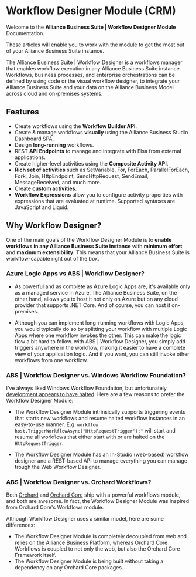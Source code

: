 # Workflow Designer Module (CRM)

Welcome to the **Alliance Business Suite | Workflow Designer Module** Documentation. 

These articles will enable you to work with the module to get the most out of your Alliance Business Suite instance. 

The Alliance Business Suite | Workflow Designer is a workflows manager that enables workflow execution in any Alliance Business Suite instance. Workflows, business processes, and enterprise orchestrations can be defined by using code or the visual workflow designer, to integrate your Alliance Business Suite and your data on the Alliance Business Model across cloud and on-premises systems.

## Features

- Create workflows using the **Workflow Builder API**.
- Create & manage workflows **visually** using the Alliance Business Studio Dashboard SPA.
- Design **long-running** workflows.
- REST **API Endpoints** to manage and integrate with Elsa from external applications.
- Create higher-level activities using the **Composite Activity API**.
- **Rich set of activities** such as SetVariable, For, ForEach, ParallelForEach, Fork, Join, HttpEndpoint, SendHttpRequest, SendEmail, MessageReceived, and much more.
- Create **custom activities**.
- **Workflow Expressions** allow you to configure activity properties with expressions that are evaluated at runtime. Supported syntaxes are JavaScript and Liquid.

## Why Workflow Designer?

One of the main goals of the Workflow Designer Module is to **enable workflows in any Alliance Business Suite instance** with **minimum effort** and **maximum extensibility**. This means that your Alliance Business Suite is workflow-capable right out of the box.

### Azure Logic Apps vs ABS | Workflow Designer?

- As powerful and as complete as Azure Logic Apps are, it's available only as a managed service in Azure. The Alliance Business Suite, on the other hand, allows you to host it not only on Azure but on any cloud provider that supports .NET Core. And of course, you can host it on-premises.

- Although you can implement long-running workflows with Logic Apps, you would typically do so by splitting your workflow with multiple Logic Apps where one workflow invokes the other. This can make the logic flow a bit hard to follow. with ABS | Workflow Designer, you simply add triggers anywhere in the workflow, making it easier to have a complete view of your application logic. And if you want, you can still invoke other workflows from one workflow.

### ABS | Workflow Designer vs. Windows Workflow Foundation?

I've always liked Windows Workflow Foundation, but unfortunately [development appears to have halted](https://forums.dotnetfoundation.org/t/what-is-the-roadmap-of-workflow-foundation/3066). Here are a few reasons to prefer the  Workflow Designer Module:

- The Workflow Designer Module intrinsically supports triggering events that starts new workflows and resume halted workflow instances in an easy-to-use manner. E.g. `workflow host.TriggerWorkflowAsync("HttpRequestTrigger");"` will start and resume all workflows that either start with or are halted on the `HttpRequestTrigger`.

- The Workflow Designer Module has an In-Studio (web-based) workflow designer and a REST-based API to manage everything you can manage trough the Web Workflow Designer.

### ABS | Workflow Designer vs. Orchard Workflows?

Both [Orchard](http://docs.orchardproject.net/en/latest/Documentation/Workflows/) and [Orchard Core](https://orchardcore.readthedocs.io/en/dev/docs/reference/modules/Workflows/) ship with a powerful workflows module, and both are awesome. In fact, the Workflow Designer Module was inspired from Orchard Core's Workflows module. 

Although Workflow Designer uses a similar model, here are some differences:

- The Workflow Designer Module is completely decoupled from web and relies on the Alliance Business Platform, whereas Orchard Core Workflows is coupled to not only the web, but also the Orchard Core Framework itself.
- The Workflow Designer Module is being built without taking a dependency on any Orchard Core packages.

